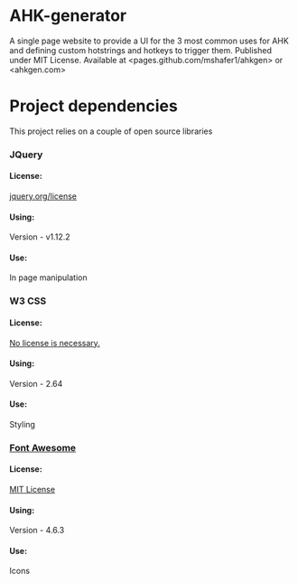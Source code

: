 # AHK-generator
A single page website to provide a UI for the 3 most common uses for AHK and defining custom hotstrings and hotkeys to trigger them.
Published under MIT License.
Available at <pages.github.com/mshafer1/ahkgen> or <ahkgen.com>


# Project dependencies
This project relies on a couple of open source libraries
 
### JQuery
#### License:
[jquery.org/license](https://jquery.org/license "JQuery license page")
#### Using:
Version - v1.12.2
#### Use:
In page manipulation

### W3 CSS
#### License:
[No license is necessary.](https://www.w3schools.com/w3css/ "W3 CSS home page")
#### Using:
Version - 2.64
#### Use:
Styling

### [Font Awesome](http://fontawesome.io/icons)
#### License:
[MIT License](https://opensource.org/licenses/MIT "OpenSource.org page" )
#### Using:
Version - 4.6.3
#### Use:
Icons